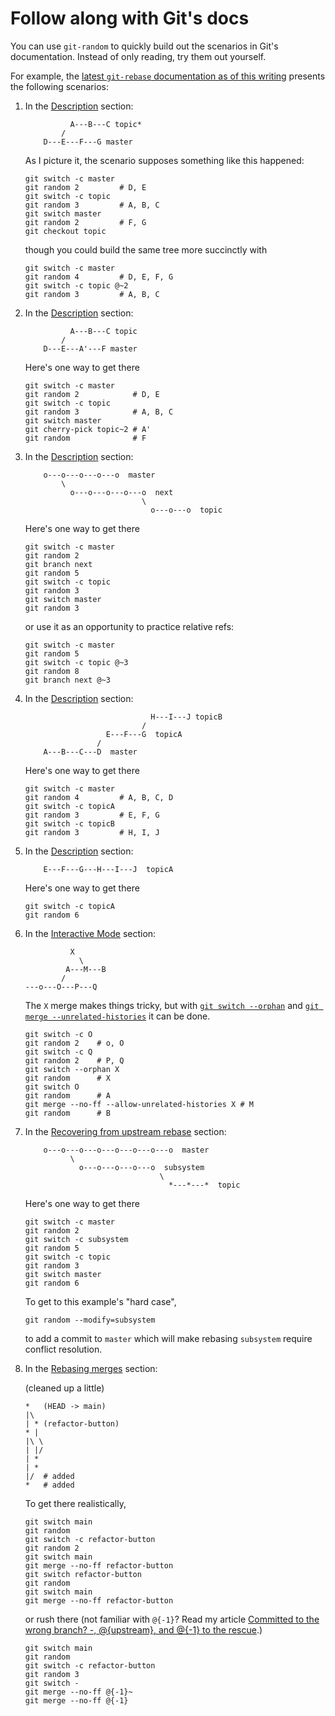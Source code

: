 # Follow along with Git's docs

You can use `git-random` to quickly build out the scenarios in Git's documentation. Instead of only reading, try them out yourself.

For example, the [latest `git-rebase` documentation as of this writing](https://git-scm.com/docs/git-rebase/2.45.2) presents the following scenarios:

1. In the [Description](https://git-scm.com/docs/git-rebase/2.45.2#_description) section:

    ```
              A---B---C topic*
            /
        D---E---F---G master
    ```

    As I picture it, the scenario supposes something like this happened:

    ```shell
    git switch -c master
    git random 2         # D, E
    git switch -c topic
    git random 3         # A, B, C
    git switch master
    git random 2         # F, G
    git checkout topic
    ```

    though you could build the same tree more succinctly with

    ```shell
    git switch -c master
    git random 4         # D, E, F, G
    git switch -c topic @~2
    git random 3         # A, B, C
    ```

1. In the [Description](https://git-scm.com/docs/git-rebase/2.45.2#_description) section:

    ```
              A---B---C topic
            /
        D---E---A'---F master
    ```

    Here's one way to get there

    ```shell
    git switch -c master
    git random 2            # D, E
    git switch -c topic
    git random 3            # A, B, C
    git switch master
    git cherry-pick topic~2 # A'
    git random              # F
    ```

1. In the [Description](https://git-scm.com/docs/git-rebase/2.45.2#_description) section:

    ```
        o---o---o---o---o  master
            \
              o---o---o---o---o  next
                              \
                                o---o---o  topic
    ```

    Here's one way to get there

    ```shell
    git switch -c master
    git random 2
    git branch next
    git random 5
    git switch -c topic
    git random 3
    git switch master
    git random 3
    ```

    or use it as an opportunity to practice relative refs:

    ```shell
    git switch -c master
    git random 5
    git switch -c topic @~3
    git random 8
    git branch next @~3
    ```

1. In the [Description](https://git-scm.com/docs/git-rebase/2.45.2#_description) section:

    ```
                                H---I---J topicB
                              /
                      E---F---G  topicA
                    /
        A---B---C---D  master
    ```

    Here's one way to get there

    ```shell
    git switch -c master
    git random 4         # A, B, C, D
    git switch -c topicA
    git random 3         # E, F, G
    git switch -c topicB
    git random 3         # H, I, J
    ```

1. In the [Description](https://git-scm.com/docs/git-rebase/2.45.2#_description) section:

    ```
        E---F---G---H---I---J  topicA
    ```

    Here's one way to get there

    ```shell
    git switch -c topicA
    git random 6
    ```

1. In the [Interactive Mode](https://git-scm.com/docs/git-rebase/2.45.2#_interactive_mode) section:

    ```
              X
                \
             A---M---B
            /
    ---o---O---P---Q
    ```

    The `X` merge makes things tricky, but with [`git switch --orphan`](https://git-scm.com/docs/git-switch#Documentation/git-switch.txt---orphanltnew-branchgt) and [`git merge --unrelated-histories`](https://git-scm.com/docs/git-merge#Documentation/git-merge.txt---allow-unrelated-histories) it can be done.

    ```shell
    git switch -c O
    git random 2    # o, O
    git switch -c Q
    git random 2    # P, Q
    git switch --orphan X
    git random      # X
    git switch O
    git random      # A
    git merge --no-ff --allow-unrelated-histories X # M
    git random      # B
    ```

1. In the [Recovering from upstream rebase](https://git-scm.com/docs/git-rebase/2.45.2#_recovering_from_upstream_rebase) section:

    ```
        o---o---o---o---o---o---o---o  master
              \
                o---o---o---o---o  subsystem
                                  \
                                    *---*---*  topic
    ```

    Here's one way to get there

    ```shell
    git switch -c master
    git random 2
    git switch -c subsystem
    git random 5
    git switch -c topic
    git random 3
    git switch master
    git random 6
    ```

    To get to this example's "hard case",

    ```shell
    git random --modify=subsystem
    ```

    to add a commit to `master` which will make rebasing `subsystem` require conflict resolution.

1. In the [Rebasing merges](https://git-scm.com/docs/git-rebase/2.45.2#_rebasing_merges) section:

    (cleaned up a little)

    ```
    *   (HEAD -> main)
    |\
    | * (refactor-button)
    * |
    |\ \
    | |/
    | *
    | *
    |/  # added
    *   # added
    ```

    To get there realistically,

    ```shell
    git switch main
    git random
    git switch -c refactor-button
    git random 2
    git switch main
    git merge --no-ff refactor-button
    git switch refactor-button
    git random
    git switch main
    git merge --no-ff refactor-button
    ```

    or rush there (not familiar with `@{-1}`? Read my article [Committed to the wrong branch? -, @{upstream}, and @{-1} to the rescue](https://www.olets.dev/posts/committed-to-the-wrong-branch-upstream-and-to-the-rescue/).)

    ```shell
    git switch main
    git random
    git switch -c refactor-button
    git random 3
    git switch -
    git merge --no-ff @{-1}~
    git merge --no-ff @{-1}
    ```
